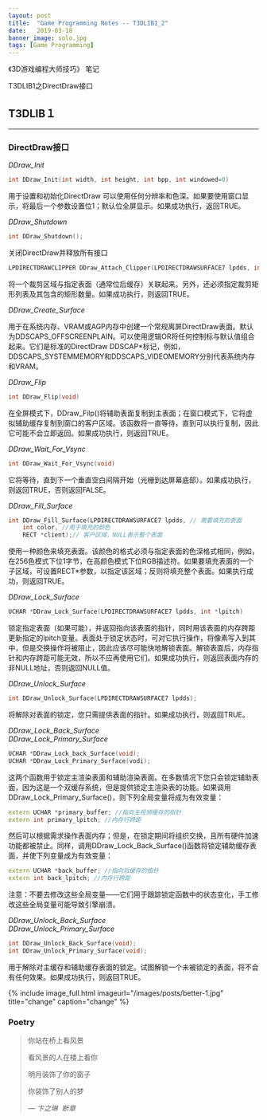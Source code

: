 ```yaml
---
layout: post
title:  "Game Programming Notes -- T3DLIB1_2"
date:   2019-03-18
banner_image: solo.jpg
tags: [Game Programming]
---
```

《3D游戏编程大师技巧》 笔记

T3DLIB1之DirectDraw接口

<!--more-->

## T3DLIB１

------

### DirectDraw接口

*DDraw_Init*

```c++
int DDraw_Init(int width, int height, int bpp, int windowed=0)
```

用于设置和初始化DirectDraw 可以使用任何分辨率和色深。如果要使用窗口显示，将最后一个参数设置位1；默认位全屏显示。如果成功执行，返回TRUE。

*DDraw_Shutdown*

```c++
int DDraw_Shutdown();
```

关闭DirectDraw并释放所有接口

```c++
LPDIRECTDRAWCLIPPER DDraw_Attach_Clipper(LPDIRECTDRAWSURFACE7 lpdds, int num_rects, LPRECT clip_list);
```

将一个裁剪区域与指定表面（通常位后缓存）关联起来。另外，还必须指定裁剪矩形列表及其包含的矩形数量。如果成功执行，则返回TRUE。

*DDraw_Create_Surface*

用于在系统内存、VRAM或AGP内存中创建一个常规离屏DirectDraw表面。默认为DDSCAPS_OFFSCREENPLAIN。可以使用逻辑OR将任何控制标与默认值组合起来。它们是标准的DirectDraw DDSCAP*标记，例如，DDSCAPS_SYSTEMMEMORY和DDSCAPS_VIDEOMEMORY分别代表系统内存和VRAM。

*DDraw_Flip*

```c++
int DDraw_Flip(void)
```

在全屏模式下，DDraw_Filp()将辅助表面复制到主表面；在窗口模式下，它将虚拟辅助缓存复制到窗口的客户区域。该函数将一直等待，直到可以执行复制，因此它可能不会立即返回。如果成功执行，则返回TRUE。

*DDraw_Wait_For_Vsync*

```c++
int DDraw_Wait_For_Vsync(void)
```

它将等待，直到下一个垂直空白间隔开始（光栅到达屏幕底部）。如果成功执行，则返回TRUE，否则返回FALSE。

*DDraw_Fill_Surface*

```c++
int DDraw_Fill_Surface(LPDIRECTDRAWSURFACE7 lpdds, // 需要填充的表面
	int color, //用于填充的颜色
	RECT *client);// 客户区域，NULL表示整个表面 
```

使用一种颜色来填充表面。该颜色的格式必须与指定表面的色深格式相同，例如，在256色模式下位1字节，在高颜色模式下位RGB描述符。如果要填充表面的一个子区域，可设置RECT*参数，以指定该区域；反则将填充整个表面。如果执行成功，则返回TRUE。

*DDraw_Lock_Surface*

```c++
UCHAR *DDraw_Lock_Surface(LPDIRECTDRAWSURFACE7 lpdds, int *lpitch)
```

锁定指定表面（如果可能），并返回指向该表面的指针，同时用该表面的内存跨距更新指定的lpitch变量。表面处于锁定状态时，可对它执行操作，将像素写入到其中，但是交换操作将被阻止，因此应该尽可能快地解锁表面。解锁表面后，内存指针和内存跨距可能无效，所以不应再使用它们。如果成功执行，则返回表面内存的非NULL地址，否则返回NULL值。

*DDraw_Unlock_Surface*

```c++
int DDraw_Unlock_Surface(LPDIRECTDRAWSURFACE7 lpdds);
```

将解除对表面的锁定，您只需提供表面的指针。如果成功执行，则返回TRUE。

*DDraw_Lock_Back_Surface<br>DDraw_Lock_Primary_Surface*

```c++
UCHAR *DDraw_Lock_back_Surface(void);
UCHAR *DDraw_Lock_Primary_Surface(vodi);
```

这两个函数用于锁定主渲染表面和辅助渲染表面。在多数情况下您只会锁定辅助表面，因为这是一个双缓存系统，但是提供锁定主渲染表的功能。如果调用DDraw_Lock_Primary_Surface()，则下列全局变量将成为有效变量：

```c++
extern UCHAR *primary_buffer; //指向主视频缓存的指针
extern int primary_lpitch; //内存行跨距
```

然后可以根据需求操作表面内存；但是，在锁定期间将组织交换，且所有硬件加速功能都被禁止。同样，调用DDraw_Lock_Back_Surface()函数将锁定辅助缓存表面，并使下列变量成为有效变量：

```c++
extern UCHAR *back_buffer; //指向后缓存的指针
extern int back_lpitch; //内存行跨距
```

注意：不要去修改这些全局变量——它们用于跟踪锁定函数中的状态变化，手工修改这些全局变量可能导致引擎崩溃。

*DDraw_Unlock_Back_Surface<br>DDraw_Unlock_Primary_Surface*

```c++
int DDraw_Unlock_Back_Surface(void);
int DDraw_Unlock_Primary_Surface(void);
```

用于解除对主缓存和辅助缓存表面的锁定。试图解锁一个未被锁定的表面，将不会有任何效果。如果成功执行，则返回TRUE。



{% include image_full.html imageurl="/images/posts/better-1.jpg" title="change" caption="change" %}


### Poetry

>你站在桥上看风景
>
>看风景的人在楼上看你
>
>明月装饰了你的窗子
>
>你装饰了别人的梦
>
><cite>― 卞之琳  断章 </cite>
